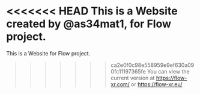<<<<<<< HEAD
This is a Website created by @as34mat1, for Flow project.
=======
This is a Website for Flow project.
>>>>>>> ca2e0f0c98e558959e9ef630a090fc11197365fe
You can view the current version at https://flow-xr.com/ or https://flow-xr.eu/
